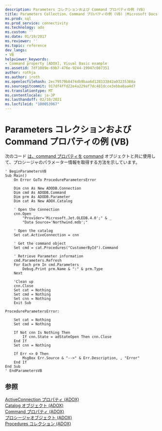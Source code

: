 ```yaml
---
description: Parameters コレクションおよび Command プロパティの例 (VB)
title: Parameters Collection、Command プロパティの例 (VB) |Microsoft Docs
ms.prod: sql
ms.prod_service: connectivity
ms.technology: ado
ms.custom: ''
ms.date: 01/19/2017
ms.reviewer: ''
ms.topic: reference
dev_langs:
- VB
helpviewer_keywords:
- Command property [ADOX], Visual Basic example
ms.assetid: 7df1089e-69b7-476e-9244-19947c087351
author: rothja
ms.author: jroth
ms.openlocfilehash: 2ec79579b0474db9baa6d128333842a03235388a
ms.sourcegitcommit: 917df4ffd22e4a229af7dc481dcce3ebba0aa4d7
ms.translationtype: MT
ms.contentlocale: ja-JP
ms.lasthandoff: 02/10/2021
ms.locfileid: "100053967"
---
```

# <a name="parameters-collection-command-property-example-vb"></a>Parameters コレクションおよび Command プロパティの例 (VB)
次のコード [は、command プロパティを](./command-property-adox.md) [command](../ado-api/command-object-ado.md) オブジェクトと共に使用して、プロシージャのパラメーター情報を取得する方法を示しています。  
  
```  
' BeginParametersVB  
Sub Main()  
    On Error GoTo ProcedureParametersError  
  
    Dim cnn As New ADODB.Connection  
    Dim cmd As ADODB.Command  
    Dim prm As ADODB.Parameter  
    Dim cat As New ADOX.Catalog  
  
    ' Open the Connection  
    cnn.Open _  
        "Provider='Microsoft.Jet.OLEDB.4.0';" & _  
        "Data Source='Northwind.mdb';"  
  
    ' Open the catalog  
    Set cat.ActiveConnection = cnn  
  
    ' Get the command object  
    Set cmd = cat.Procedures("CustomerById").Command  
  
    ' Retrieve Parameter information  
    cmd.Parameters.Refresh  
    For Each prm In cmd.Parameters  
        Debug.Print prm.Name & ":" & prm.Type  
    Next  
  
    'Clean up  
    cnn.Close  
    Set cat = Nothing  
    Set cmd = Nothing  
    Set cnn = Nothing  
    Exit Sub  
  
ProcedureParametersError:  
  
    Set cat = Nothing  
    Set cmd = Nothing  
  
    If Not cnn Is Nothing Then  
        If cnn.State = adStateOpen Then cnn.Close  
    End If  
    Set cnn = Nothing  
  
    If Err <> 0 Then  
        MsgBox Err.Source & "-->" & Err.Description, , "Error"  
    End If  
End Sub  
' EndParametersVB  
```  
  
## <a name="see-also"></a>参照  
 [ActiveConnection プロパティ (ADOX)](./activeconnection-property-adox.md)   
 [Catalog オブジェクト (ADOX)](./catalog-object-adox.md)   
 [Command プロパティ (ADOX)](./command-property-adox.md)   
 [プロシージャオブジェクト (ADOX)](./procedure-object-adox.md)   
 [Procedures コレクション (ADOX)](./procedures-collection-adox.md)